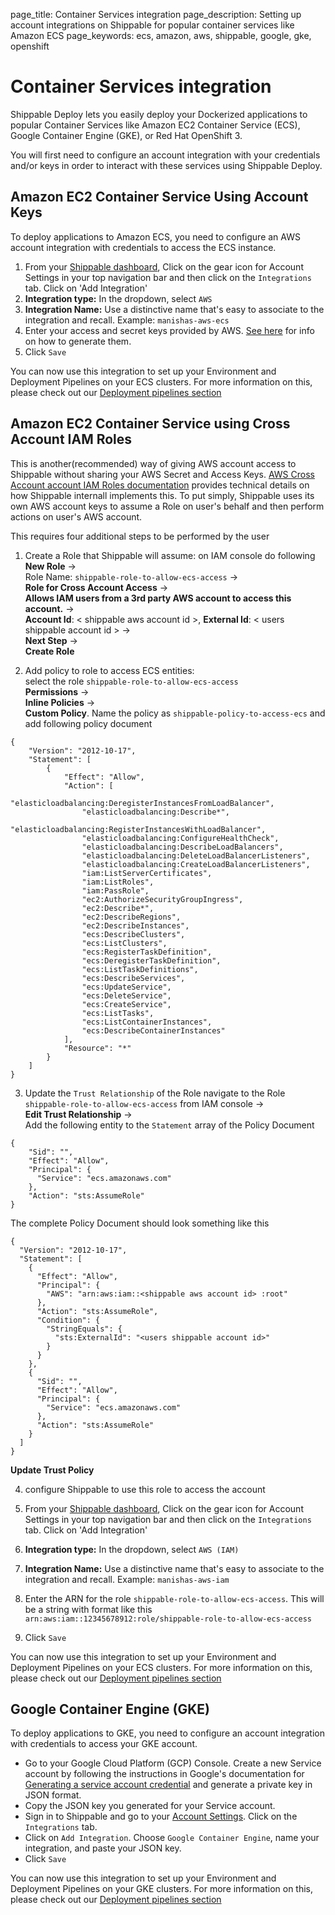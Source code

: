 page_title: Container Services integration
page_description: Setting up account integrations on Shippable for popular container services like Amazon ECS
page_keywords: ecs, amazon, aws, shippable, google, gke, openshift

# Container Services integration

Shippable Deploy lets you easily deploy your Dockerized applications to popular Container Services like Amazon EC2 Container Service (ECS), Google Container Engine (GKE), or Red Hat OpenShift 3.

You will first need to configure an account integration with your credentials and/or keys in order to interact with these services using Shippable Deploy.

<a name="ecs-integration"></a>
## Amazon EC2 Container Service Using Account Keys

To deploy applications to Amazon ECS, you need to configure an AWS account integration with credentials to access the ECS instance.

1. From your [Shippable dashboard](https://app.shippable.com), Click on the gear icon for Account Settings in your top navigation bar and then click on the `Integrations` tab. Click on 'Add Integration'
2. **Integration type:** In the dropdown, select `AWS`
3. **Integration Name:** Use a distinctive name that's easy to associate to the integration and recall. Example: `manishas-aws-ecs`
4. Enter your access and secret keys provided by AWS. [See here](http://docs.aws.amazon.com/AWSSimpleQueueService/latest/SQSGettingStartedGuide/AWSCredentials.html) for info on how to generate them.
5. Click `Save`

You can now use this integration to set up your Environment and Deployment Pipelines on your ECS clusters. For more information on this, please check out our [Deployment pipelines section](pipelines_overview.md)

<a name="ecs-integration-iam"></a>
## Amazon EC2 Container Service using Cross Account IAM Roles

This is another(recommended) way of giving AWS account access to Shippable without sharing your AWS Secret and Access Keys. [AWS Cross Account account IAM Roles documentation](http://docs.aws.amazon.com/IAM/latest/UserGuide/tutorial_cross-account-with-roles.html) provides technical details on how Shippable internall implements this. To put simply, Shippable uses its own AWS account keys to assume a Role on user's behalf and then perform actions on user's AWS account.

This requires four additional steps to be performed by the user

1. Create a Role that Shippable will assume:
  on IAM console do following  
  **New Role** ->  
  Role Name: `shippable-role-to-allow-ecs-access` ->  
  **Role for Cross Account Access** ->  
  **Allows IAM users from a 3rd party AWS account to access this account.** ->  
  **Account Id**: < shippable aws account id >, **External Id**: < users shippable account id > ->  
  **Next Step** ->  
  **Create Role**  

2. Add policy to role to access ECS entities:  
   select the role `shippable-role-to-allow-ecs-access`  
  **Permissions** ->  
  **Inline Policies** ->  
  **Custom Policy**. Name the policy as `shippable-policy-to-access-ecs` and add following policy document  

```
{
    "Version": "2012-10-17",
    "Statement": [
        {
            "Effect": "Allow",
            "Action": [
                "elasticloadbalancing:DeregisterInstancesFromLoadBalancer",
                "elasticloadbalancing:Describe*",
                "elasticloadbalancing:RegisterInstancesWithLoadBalancer",
                "elasticloadbalancing:ConfigureHealthCheck",
                "elasticloadbalancing:DescribeLoadBalancers",
                "elasticloadbalancing:DeleteLoadBalancerListeners",
                "elasticloadbalancing:CreateLoadBalancerListeners",
                "iam:ListServerCertificates",
                "iam:ListRoles",
                "iam:PassRole",
                "ec2:AuthorizeSecurityGroupIngress",
                "ec2:Describe*",
                "ec2:DescribeRegions",
                "ec2:DescribeInstances",
                "ecs:DescribeClusters",
                "ecs:ListClusters",
                "ecs:RegisterTaskDefinition",
                "ecs:DeregisterTaskDefinition",
                "ecs:ListTaskDefinitions",
                "ecs:DescribeServices",
                "ecs:UpdateService",
                "ecs:DeleteService",
                "ecs:CreateService",
                "ecs:ListTasks",
                "ecs:ListContainerInstances",
                "ecs:DescribeContainerInstances"
            ],
            "Resource": "*"
        }
    ]
}
```

3. Update the `Trust Relationship` of the Role
  navigate to the Role `shippable-role-to-allow-ecs-access` from IAM console ->  
  **Edit Trust Relationship** ->  
  Add the following entity to the `Statement` array of the Policy Document
```
{
    "Sid": "",
    "Effect": "Allow",
    "Principal": {
      "Service": "ecs.amazonaws.com"
    },
    "Action": "sts:AssumeRole"
}

```

  The complete Policy Document should look something like this

```
{
  "Version": "2012-10-17",
  "Statement": [
    {
      "Effect": "Allow",
      "Principal": {
        "AWS": "arn:aws:iam::<shippable aws account id> :root"
      },
      "Action": "sts:AssumeRole",
      "Condition": {
        "StringEquals": {
          "sts:ExternalId": "<users shippable account id>"
        }
      }
    },
    {
      "Sid": "",
      "Effect": "Allow",
      "Principal": {
        "Service": "ecs.amazonaws.com"
      },
      "Action": "sts:AssumeRole"
    }
  ]
}
```
  **Update Trust Policy**


4. configure Shippable to use this role to access the account

1. From your [Shippable dashboard](https://app.shipable.com), Click on the gear icon for Account Settings in your top navigation bar and then click on the `Integrations` tab. Click on 'Add Integration'
2. **Integration type:** In the dropdown, select `AWS (IAM)`
3. **Integration Name:** Use a distinctive name that's easy to associate to the integration and recall. Example: `manishas-aws-iam`
4. Enter the ARN for the role `shippable-role-to-allow-ecs-access`. This will be a string with format like this `arn:aws:iam::12345678912:role/shippable-role-to-allow-ecs-access`
5. Click `Save`

You can now use this integration to set up your Environment and Deployment Pipelines on your ECS clusters. For more information on this, please check out our [Deployment pipelines section](pipelines_overview.md)

<a name="gke-integration"></a>
## Google Container Engine (GKE)

To deploy applications to GKE, you need to configure an account integration with credentials to access your GKE account.

* Go to your Google Cloud Platform (GCP) Console. Create a new Service account by following the instructions in Google's documentation for [Generating a service account credential](https://cloud.google.com/storage/docs/authentication#service_accounts) and generate a private key in JSON format.
* Copy the JSON key you generated for your Service account.  
* Sign in to Shippable and go to your [Account Settings](https://app.shippable.com/accountSettings). Click on the `Integrations` tab.
* Click on `Add Integration`. Choose `Google Container Engine`, name your integration, and paste your JSON key.
* Click `Save`

You can now use this integration to set up your Environment and Deployment Pipelines on your GKE clusters. For more information on this, please check out our [Deployment pipelines section](pipelines_overview.md)
